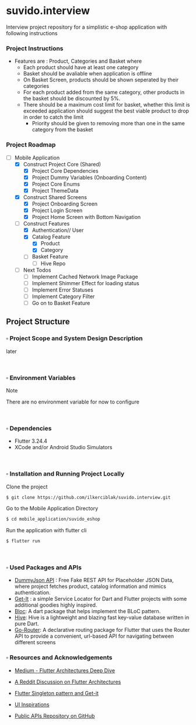 # suvido.interview
Interview project repository for a simplistic e-shop application with following instructions

### Project Instructions
- Features are : Product, Categories and Basket where
    - Each product should have at least one category
    - Basket should be avaliable when application is offline
    - On Basket Screen, products should be shown seperated by their categories
    - For each product added from the same category, other products in the basket should be discounted by 5%.
    - There should be a maximum cost limit for basket, whether this limit is exceeded application should suggest the best viable product to drop in order to catch the limit
        - Priority should be given to removing more than one in the same category from the basket

### Project Roadmap
- [ ] Mobile Application
    - [x] Construct Project Core (Shared)
        - [x] Project Core Dependencies
        - [x] Project Dummy Variables (Onboarding Content)
        - [x] Project Core Enums
        - [x] Project ThemeData
    - [x] Construct Shared Screens
        - [x] Project Onboarding Screen
        - [x] Project Login Screen
        - [x] Project Home Screen with Bottom Navigation
    - [ ] Construct Features
        - [x] Authentication// User
        - [x] Catalog Feature
            - [x] Product
            - [x] Category
        - [ ] Basket Feature
            - [ ] Hive Repo

    - [ ] Next Todos
        - [ ] Implement Cached Network Image Package 
        - [ ] Implement Shimmer Effect for loading status
        - [ ] Implement Error Statuses
        - [ ] Implement Category Filter
        - [ ] Go on to Basket Feature
## Project Structure


### :white_small_square: Project Scope and System Design Description

<!-- TODO --> 

later

<br/>

<!-- ### :white_small_square: Tech Stack
// Client - Server - DevOps - Db Teknolojileri hakkinda yaz
- Mobile Application : Flutter Framework

<br/> -->

### :white_small_square: Environment Variables

> [!Note]
> There are no environment variable for now to configure

<br/>

### :white_small_square: Dependencies
- Flutter 3.24.4
- XCode and/or Android Studio Simulators

<br/>

### :white_small_square: Installation and Running Project Locally

Clone the project
```bash
$ git clone https://github.com/ilkerciblak/suvido.interview.git
```

Go to the Mobile Application Directory
```bash
$ cd mobile_application/suvido_eshop
```

Run the application with flutter cli
```bash
$ flutter run
```

<br/>

### :white_small_square: Used Packages and APIs
- [DummyJson API](https://dummyjson.com) : Free Fake REST API for Placeholder JSON Data, where project fetches product, catalog information and mimics authentication.
- [Get-It](https://pub.dev/packages/get_it) : a simple Service Locator for Dart and Flutter projects with some additional goodies highly inspired. 
- [Bloc](https://pub.dev/packages/bloc): A dart package that helps implement the BLoC pattern.
- [Hive](https://pub.dev/packages/hive): Hive is a lightweight and blazing fast key-value database written in pure Dart.
- [Go-Router](https://pub.dev/packages/go_router): A declarative routing package for Flutter that uses the Router API to provide a convenient, url-based API for navigating between different screens

### :white_small_square: Resources and Acknowledgements
- [Medium - Flutter Architectures Deep Dive](https://medium.com/@yusrasajjad613/architecture-patterns-in-flutter-an-in-depth-guide-0ca2d65c723c)

- [A Reddit Discussion on Flutter Architectures](https://www.reddit.com/r/FlutterDev/comments/192h8l0/how_do_you_architect_your_flutter_apps_research/)

- [Flutter Singleton pattern and Get-it](https://salmanbediya-medium-com.translate.goog/getit-simplifying-dependency-injection-with-service-locator-pattern-in-dart-and-flutter-62a2d7d105b8?_x_tr_sl=en&_x_tr_tl=tr&_x_tr_hl=tr&_x_tr_pto=tc&_x_tr_hist=true)

- [UI Inspirations](https://dribbble.com/)

- [Public APIs Repository on GitHub](https://github.com/public-apis/public-apis?tab=readme-ov-file#shopping)

